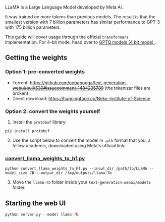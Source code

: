 LLaMA is a Large Language Model developed by Meta AI. 

It was trained on more tokens than previous models. The result is that the smallest version with 7 billion parameters has similar performance to GPT-3 with 175 billion parameters.

This guide will cover usage through the official `transformers` implementation. For 4-bit mode, head over to [GPTQ models (4 bit mode)
](https://github.com/oobabooga/text-generation-webui/wiki/GPTQ-models-(4-bit-mode)).

## Getting the weights

### Option 1: pre-converted weights

* ~~Torrent: https://github.com/oobabooga/text-generation-webui/pull/530#issuecomment-1484235789~~ (the tokenizer files are broken)
* Direct download: https://huggingface.co/Neko-Institute-of-Science

### Option 2: convert the weights yourself

1. Install the `protobuf` library:

```
pip install protobuf
```

2. Use the script below to convert the model in `.pth` format that you, a fellow academic, downloaded using Meta's official link:

### [convert_llama_weights_to_hf.py](https://github.com/huggingface/transformers/blob/main/src/transformers/models/llama/convert_llama_weights_to_hf.py)

```
python convert_llama_weights_to_hf.py --input_dir /path/to/LLaMA --model_size 7B --output_dir /tmp/outputs/llama-7b
```

3. Move the `llama-7b` folder inside your `text-generation-webui/models` folder.

## Starting the web UI

```python
python server.py --model llama-7b
```